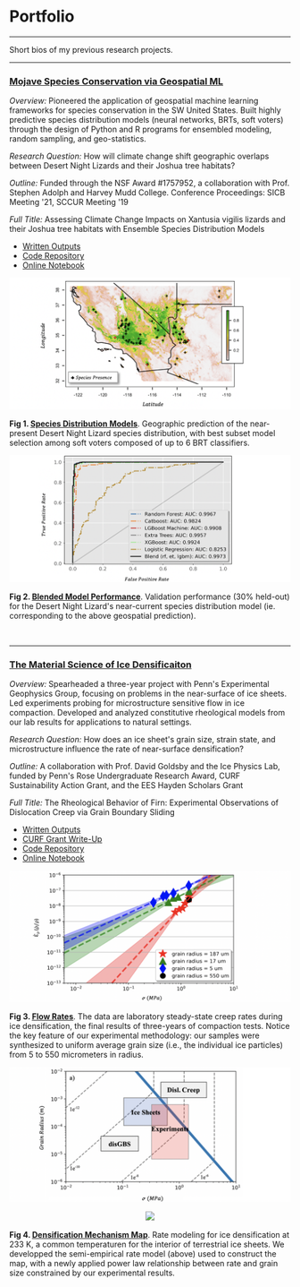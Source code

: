 # Portfolio

---

Short bios of my previous research projects. 

---

### <ins> Mojave Species Conservation via Geospatial ML </ins>

*Overview:*	Pioneered the application of geospatial machine learning frameworks for species conservation in the SW United States. Built highly predictive species distribution models (neural networks, BRTs, soft voters) through the design of Python and R programs for ensembled modeling, random sampling, and geo-statistics. 

*Research Question:* How will climate change shift geographic overlaps between Desert Night Lizards and their Joshua tree habitats?

*Outline:* Funded through the NSF Award #1757952, a collaboration with Prof. Stephen Adolph and Harvey Mudd College. Conference Proceedings: SICB Meeting '21, SCCUR Meeting '19

*Full Title:* Assessing Climate Change Impacts on Xantusia vigilis lizards and their Joshua tree habitats with Ensemble Species Distribution Models

* <a target="_blank" rel="noopener noreferrer" href="https://drive.google.com/drive/folders/15nZUMuGLiINuhSuP6DJ6hg27YKZxeC9A?usp=sharing">Written Outputs</a><br>
* <a target="_blank" rel="noopener noreferrer" href="https://github.com/daniel-furman/ensemble-climate-projections">Code Repository</a><br>
* <a target="_blank" rel="noopener noreferrer" href="https://nbviewer.jupyter.org/github/daniel-furman/ensemble-climate-projections/blob/main/Comparing_MLs.ipynb">Online Notebook</a>

<img src="images/range.png?raw=true"/> 

**Fig 1. <ins><a target="_blank" rel="noopener noreferrer" href="https://nbviewer.jupyter.org/github/daniel-furman/ensemble-climate-projections/blob/main/Comparing_MLs.ipynb">Species Distribution Models</a></ins>**. Geographic prediction of the near-present Desert Night Lizard species distribution, with best subset model selection among soft voters composed of up to 6 BRT classifiers. 

<img src="images/auc.png?raw=true"/>

**Fig 2. <ins><a target="_blank" rel="noopener noreferrer" href="https://github.com/daniel-furman/ensemble-climate-projections">Blended Model Performance</a></ins>**. Validation performance (30% held-out) for the Desert Night Lizard's near-current species distribution model (ie. corresponding to the above geospatial prediction).  

<br>

---

### <ins>The Material Science of Ice Densificaiton</ins>

*Overview:*	Spearheaded a three-year project with Penn's Experimental Geophysics Group, focusing on problems in the near-surface of ice sheets. Led experiments probing for microstructure sensitive flow in ice compaction. Developed and analyzed constitutive rheological models from our lab results for applications to natural settings. 

*Research Question:* How does an ice sheet's grain size, strain state, and microstructure influence the rate of near-surface densification?

*Outline:* A collaboration with Prof. David Goldsby and the Ice Physics Lab, funded by Penn's Rose Undergraduate Research Award, CURF Sustainability Action Grant, and the EES Hayden Scholars Grant

*Full Title:* The Rheological Behavior of Firn: Experimental Observations of Dislocation Creep via Grain Boundary Sliding

* <a target="_blank" rel="noopener noreferrer" href="https://drive.google.com/drive/folders/1eDXEeZ1x04-mp7oUI9cQi2PNBXxXor5x?usp=sharing">Written Outputs</a>
* <a target="_blank" rel="noopener noreferrer" href="https://www.curf.upenn.edu/project/furman-daniel-experimental-ice-compaction">CURF Grant Write-Up</a>
* <a target="_blank" rel="noopener noreferrer" href="https://github.com/daniel-furman/ice-densification-research">Code Repository</a><br>
* <a target="_blank" rel="noopener noreferrer" href="https://nbviewer.jupyter.org/github/daniel-furman/ice-densification-research/blob/master/Firn_notebook.ipynb">Online Notebook</a>

<img src="images/exp-interv.png?raw=true"/>

**Fig 3. <ins><a target="_blank" rel="noopener noreferrer" href="https://github.com/daniel-furman/ice-densification-research/blob/master/exp_confidence_intervals.py">Flow Rates</a></ins>**. The data are laboratory steady-state creep rates during ice densification, the final results of three-years of compaction tests. Notice the key feature of our experimental methodology: our samples were synthesized to uniform average grain size (i.e., the individual ice particles) from 5 to 550 micrometers in radius. 

<img src="images/map.png?raw=true"/>

<p align="center"><img src="https://render.githubusercontent.com/render/math?math=\frac{\dot{\rho}}{\rho_{ice}} (dens. rate) = \frac{2{\A}(1-{\rho}r)}{(1-(1-{\rho}r)^{1/n})^{n}} (\frac{2\sigma}{n})^{n} exp(\frac{-Q}{RT})d^{-p}"> </p>

**Fig 4. <ins><a target="_blank" rel="noopener noreferrer" href="https://github.com/daniel-furman/ice-densification-research/blob/master/mechanism_maps.py">Densification Mechanism Map</a></ins>**. Rate modeling for ice densification at 233 K, a common temperaturen for the interior of terrestrial ice sheets. We developped the semi-empirical rate model (above) used to construct the map, with a newly applied power law relationship between rate and grain size constrained by our experimental results. 
